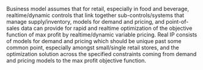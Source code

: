 Business model assumes that for retail, especially in food and beverage, realtime/dynamic controls that link together sub-controls/systems that manage supply/inventory, models for demand and pricing, and point-of-sales data can provide for rapid and realtime optimization of the objective function of max profit by realtime/dynamic variable pricing.  Real IP consists of models for demand and pricing which should be unique past some common point, especially amongst small/single retail stores, and the optimization solution across the specified constraints coming from demand and pricing models to the max profit objective function.
